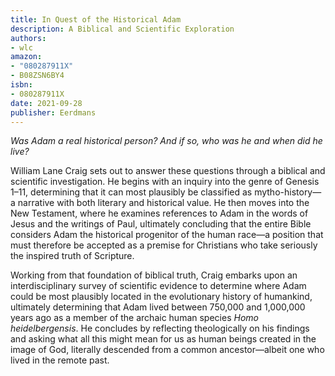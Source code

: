 ```yaml
---
title: In Quest of the Historical Adam
description: A Biblical and Scientific Exploration
authors:
- wlc
amazon:
- "080287911X"
- B08ZSN6BY4
isbn:
- 080287911X
date: 2021-09-28
publisher: Eerdmans
---
```

*Was Adam a real historical person? And if so, who was he and when did he live?*

William Lane Craig sets out to answer these questions through a biblical and scientific investigation. He begins with an inquiry into the genre of Genesis 1–11, determining that it can most plausibly be classified as mytho-history—a narrative with both literary and historical value. He then moves into the New Testament, where he examines references to Adam in the words of Jesus and the writings of Paul, ultimately concluding that the entire Bible considers Adam the historical progenitor of the human race—a position that must therefore be accepted as a premise for Christians who take seriously the inspired truth of Scripture. 

Working from that foundation of biblical truth, Craig embarks upon an interdisciplinary survey of scientific evidence to determine where Adam could be most plausibly located in the evolutionary history of humankind, ultimately determining that Adam lived between 750,000 and 1,000,000 years ago as a member of the archaic human species *Homo heidelbergensis*. He concludes by reflecting theologically on his findings and asking what all this might mean for us as human beings created in the image of God, literally descended from a common ancestor—albeit one who lived in the remote past.